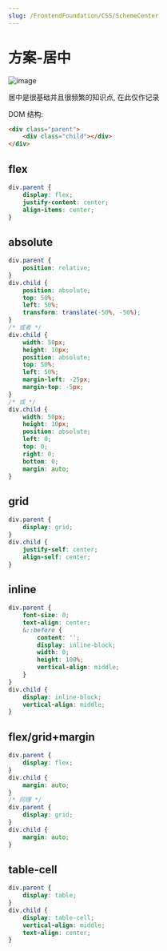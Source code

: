 ```yaml
---
slug: /FrontendFoundation/CSS/SchemeCenter
---
```

# 方案-居中


![image](/assets/2021-3-8/center.png)

居中是很基础并且很频繁的知识点, 在此仅作记录

DOM 结构:

```html
<div class="parent">
    <div class="child"></div>
</div>
```

## flex

```css
div.parent {
    display: flex;
    justify-content: center;
    align-items: center;
}
```

## absolute

```css
div.parent {
    position: relative;
}
div.child {
    position: absolute;
    top: 50%;
    left: 50%;
    transform: translate(-50%, -50%);
}
/* 或者 */
div.child {
    width: 50px;
    height: 10px;
    position: absolute;
    top: 50%;
    left: 50%;
    margin-left: -25px;
    margin-top: -5px;
}
/* 或 */
div.child {
    width: 50px;
    height: 10px;
    position: absolute;
    left: 0;
    top: 0;
    right: 0;
    bottom: 0;
    margin: auto;
}
```

## grid

```css
div.parent {
    display: grid;
}
div.child {
    justify-self: center;
    align-self: center;
}
```

## inline

```css
div.parent {
    font-size: 0;
    text-align: center;
    &::before {
        content: '';
        display: inline-block;
        width: 0;
        height: 100%;
        vertical-align: middle;
    }
}
div.child {
    display: inline-block;
    vertical-align: middle;
}
```

## flex/grid+margin

```css
div.parent {
    display: flex;
}
div.child {
    margin: auto;
}
/* 同理 */
div.parent {
    display: grid;
}
div.child {
    margin: auto;
}
```

## table-cell

```css
div.parent {
    display: table;
}
div.child {
    display: table-cell;
    vertical-align: middle;
    text-align: center;
}
```
